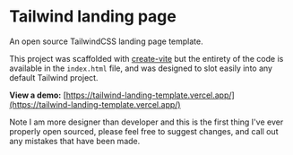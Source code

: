 # Tailwind landing page

An open source TailwindCSS landing page template.

This project was scaffolded with [create-vite](https://vitejs.dev/guide/) but the entirety of the code is available in the `index.html` file, and was designed to slot easily into any default Tailwind project.

**View a demo:**
[https://tailwind-landing-template.vercel.app/](https://tailwind-landing-template.vercel.app/)

Note
I am more designer than developer and this is the first thing I've ever properly open sourced, please feel free to suggest changes, and call out any mistakes that have been made.
